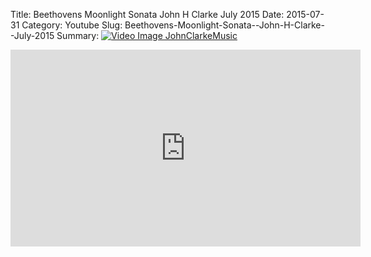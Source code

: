 Title: Beethovens Moonlight Sonata  John H Clarke  July 2015
Date: 2015-07-31
Category: Youtube
Slug: Beethovens-Moonlight-Sonata--John-H-Clarke--July-2015
Summary: <a href="/Beethovens-Moonlight-Sonata--John-H-Clarke--July-2015.html"><img src="https://i.ytimg.com/vi/AqYnBm2lbAQ/hqdefault.jpg" alt="Video Image JohnClarkeMusic"></a>

<iframe width="560" height="315" src="https://www.youtube.com/embed/AqYnBm2lbAQ" title="YouTube video player" frameborder="0" allow="accelerometer; autoplay; clipboard-write; encrypted-media; gyroscope; picture-in-picture" allowfullscreen></iframe>


